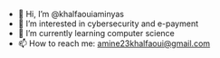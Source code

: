 - 👋 Hi, I’m @khalfaouiaminyas
- 👀 I’m interested in cybersecurity and e-payment
- 🌱 I’m currently learning computer science
- 📫 How to reach me: amine23khalfaoui@gmail.com
